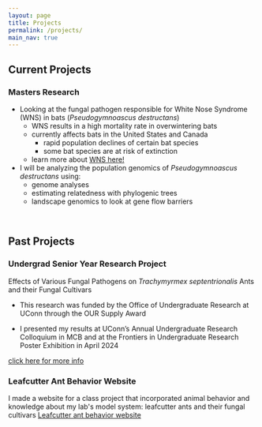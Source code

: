 ```yaml
---
layout: page
title: Projects
permalink: /projects/
main_nav: true
---
```


## Current Projects
### Masters Research
- Looking at the fungal pathogen responsible for White Nose Syndrome (WNS) in bats (_Pseudogymnoascus destructans_)
  - WNS results in a high mortality rate in overwintering bats
  - currently affects bats in the United States and Canada
    - rapid population declines of certain bat species
    - some bat species are at risk of extinction
  - learn more about <a href="https://www.whitenosesyndrome.org/" target="_blank">WNS here!</a>
- I will be analyzing the population genomics of _Pseudogymnoascus destructans_ using:
  - genome analyses
  - estimating relatedness with phylogenic trees
  - landscape genomics to look at gene flow barriers
<br>

## Past Projects
### Undergrad Senior Year Research Project
Effects of Various Fungal Pathogens on _Trachymyrmex septentrionalis_ Ants and their Fungal Cultivars

- This research was funded by the Office of Undergraduate Research at UConn through the OUR Supply Award

- I presented my results at UConn’s Annual Undergraduate Research Colloquium in MCB and at the Frontiers in Undergraduate Research Poster Exhibition in April 2024

[click here for more info](/undergrad-research-project/)


### Leafcutter Ant Behavior Website
I made a website for a class project that incorporated animal behavior and knowledge about my lab's model system: leafcutter ants and their fungal cultivars
<a href="https://caprinalpugliese.wixsite.com/leafcutter-ants" target="_blank">Leafcutter ant behavior website</a>